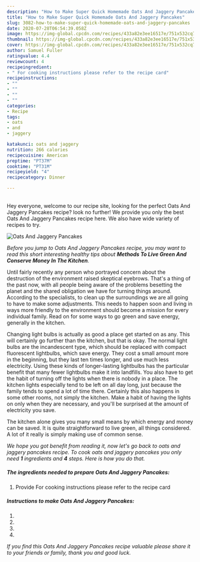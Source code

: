 ```yaml
---
description: "How to Make Super Quick Homemade Oats And Jaggery Pancakes"
title: "How to Make Super Quick Homemade Oats And Jaggery Pancakes"
slug: 3082-how-to-make-super-quick-homemade-oats-and-jaggery-pancakes
date: 2020-07-28T06:54:39.058Z
image: https://img-global.cpcdn.com/recipes/433a82e3ee16517e/751x532cq70/oats-and-jaggery-pancakes-recipe-main-photo.jpg
thumbnail: https://img-global.cpcdn.com/recipes/433a82e3ee16517e/751x532cq70/oats-and-jaggery-pancakes-recipe-main-photo.jpg
cover: https://img-global.cpcdn.com/recipes/433a82e3ee16517e/751x532cq70/oats-and-jaggery-pancakes-recipe-main-photo.jpg
author: Samuel Fuller
ratingvalue: 4.4
reviewcount: 4
recipeingredient:
- " For cooking instructions please refer to the recipe card"
recipeinstructions:
- ""
- ""
- ""
- ""
categories:
- Recipe
tags:
- oats
- and
- jaggery

katakunci: oats and jaggery 
nutrition: 266 calories
recipecuisine: American
preptime: "PT37M"
cooktime: "PT31M"
recipeyield: "4"
recipecategory: Dinner

---
```

<br>
Hey everyone, welcome to our recipe site, looking for the perfect Oats And Jaggery Pancakes recipe? look no further! We provide you only the best Oats And Jaggery Pancakes recipe here. We also have wide variety of recipes to try.
<br>


![Oats And Jaggery Pancakes](https://img-global.cpcdn.com/recipes/433a82e3ee16517e/751x532cq70/oats-and-jaggery-pancakes-recipe-main-photo.jpg)

<i>Before you jump to Oats And Jaggery Pancakes recipe, you may want to read this short interesting healthy tips about 
<strong>Methods To Live Green And Conserve Money In The Kitchen</strong>.</i>
</br>

Until fairly recently any person who portrayed concern about the destruction of the environment raised skeptical eyebrows. That's a thing of the past now, with all people being aware of the problems besetting the planet and the shared obligation we have for turning things around. According to the specialists, to clean up the surroundings we are all going to have to make some adjustments. This needs to happen soon and living in ways more friendly to the environment should become a mission for every individual family. Read on for some ways to go green and save energy, generally in the kitchen.

Changing light bulbs is actually as good a place get started on as any. This will certainly go further than the kitchen, but that is okay. The normal light bulbs are the incandescent type, which should be replaced with compact fluorescent lightbulbs, which save energy. They cost a small amount more in the beginning, but they last ten times longer, and use much less electricity. Using these kinds of longer-lasting lightbulbs has the particular benefit that many fewer lightbulbs make it into landfills. You also have to get the habit of turning off the lights when there is nobody in a place. The kitchen lights especially tend to be left on all day long, just because the family tends to spend a lot of time there. Certainly this also happens in some other rooms, not simply the kitchen. Make a habit of having the lights on only when they are necessary, and you'll be surprised at the amount of electricity you save.

The kitchen alone gives you many small means by which energy and money can be saved. It is quite straightforward to live green, all things considered. A lot of it really is simply making use of common sense.


<i>We hope you got benefit from reading it, now let's go back to oats and jaggery pancakes recipe. To cook oats and jaggery pancakes you only need <strong>1</strong> ingredients and <strong>4</strong> steps. Here is how you do that.
</i>

##### The ingredients needed to prepare Oats And Jaggery Pancakes:

1. Provide  For cooking instructions please refer to the recipe card


##### Instructions to make Oats And Jaggery Pancakes:

1. 
1. 
1. 
1. 


<i>If you find this Oats And Jaggery Pancakes recipe valuable please share it to your friends or family, thank you and good luck.</i>
